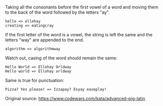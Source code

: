 Taking all the consonants before the first vowel of a word and moving them to the back of the word followed by the letters "ay".

~~~
hello => ellohay
creating => eatingcray
~~~

If the first letter of the word is a vowel, the string is left the same and the letters "way" are appended to the end.

~~~
algorithm => algorithmway
~~~

Watch out, casing of the word should remain the same:

~~~
Hello World => Ellohay Orldway
Hello world => Ellohay orldway
~~~

Same is true for punctuation:

~~~
Pizza? Yes please! => Izzapay? Esyay easeplay!
~~~

Original source: https://www.codewars.com/kata/advanced-pig-latin
